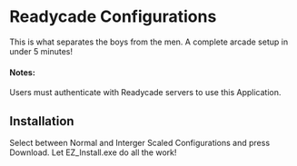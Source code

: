 # Readycade Configurations

This is what separates the boys from the men. A complete arcade setup in under 5 minutes!

#### Notes:
Users must authenticate with Readycade servers to use this Application.

## Installation
Select between Normal and Interger Scaled Configurations and press Download. Let EZ_Install.exe do all the work!
